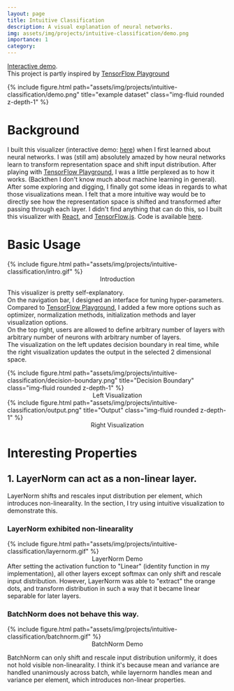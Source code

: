 ```yaml
---
layout: page
title: Intuitive Classification
description: A visual explanation of neural networks.
img: assets/img/projects/intuitive-classification/demo.png
importance: 1
category: 
---
```


[Interactive demo](https://baichuanzhou.github.io/Intuitive-Classification/). \
This project is partly inspired by [TensorFlow Playground](https://playground.tensorflow.org/)

<div class="row">
    <div class="col-12 mt-3 mt-md-0" style="display: flex; justify-content: center;">
        {% include figure.html path="assets/img/projects/intuitive-classification/demo.png" title="example dataset" class="img-fluid rounded z-depth-1" %}
    </div>
</div>

# Background

I built this visualizer (interactive demo: [here](https://baichuanzhou.github.io/Intuitive-Classification/)) when I first learned about neural networks. I was (still am) absolutely amazed by how neural networks learn to transform representation space and shift input distribution. After playing with [TensorFlow Playground](https://playground.tensorflow.org/), I was a little perplexed as to how it works. (Backthen I don't know much about machine learning in general). After some exploring and digging, I finally got some ideas in regards to what those visualizations mean. I felt that a more intuitive way would be to directly see how the representation space is shifted and transformed after passing through each layer. I didn't find anything that can do this, so I built this visualizer with [React](https://react.dev/), and [TensorFlow.js](https://www.tensorflow.org/js). Code is available [here](https://github.com/baichuanzhou/Intuitive-Classification).

# Basic Usage

<div class="row">
    <div class="col-12 mt-3 mt-md-0" style="display: flex; justify-content: center;">
        {% include figure.html path="assets/img/projects/intuitive-classification/intro.gif" %}
    </div>
    <div class="caption" style="display: flex; justify-content: center;">
            Introduction
    </div>
</div>

This visualizer is pretty self-explanatory.\
 On the navigation bar, I designed an interface for tuning hyper-parameters. Compared to  [TensorFlow Playground](https://playground.tensorflow.org/), I added a few more options such as optimizer, normalization methods, initialization methods and layer visualization options.\
 On the top right, users are allowed to define arbitrary number of layers with arbitrary number of neurons with arbitrary number of layers.\
The visualization on the left updates decision boundary in real time, while the right visualization updates the output in the selected 2 dimensional space.

<div class="row">
    <div class="col-md-6 text-center">
        {% include figure.html path="assets/img/projects/intuitive-classification/decision-boundary.png" title="Decision Boundary" class="img-fluid rounded z-depth-1" %}
        <div class="caption" style="display: flex; justify-content: center;">
            Left Visualization
        </div>
    </div>
    <div class="col-md-6 text-center">
        {% include figure.html path="assets/img/projects/intuitive-classification/output.png" title="Output" class="img-fluid rounded z-depth-1" %}
        <div class="caption" style="display: flex; justify-content: center;">
            Right Visualization
        </div>
    </div>
</div>

# Interesting Properties

## 1. LayerNorm can act as a non-linear layer.

LayerNorm shifts and rescales input distribution per element, which introduces non-linearality. In the section, I try using intuitive visualization to demonstrate this.

### LayerNorm exhibited non-linearality

<div class="row">
    <div class="col-12 mt-3 mt-md-0" style="display: flex; justify-content: center;">
        {% include figure.html path="assets/img/projects/intuitive-classification/layernorm.gif" %}
    </div>
    <div class="caption" style="display: flex; justify-content: center;">
        LayerNorm Demo
    </div>
</div>
After setting the activation function to "Linear" (identity function in my implementation), all other layers except softmax can only shift and rescale input distribution. However, LayerNorm was able to "extract" the orange dots, and transform distribution in such a way that it became linear separable for later layers. 

### BatchNorm does not behave this way.

<div class="row">
    <div class="col-12 mt-3 mt-md-0" style="display: flex; justify-content: center;">
        {% include figure.html path="assets/img/projects/intuitive-classification/batchnorm.gif" %}
    </div>
    <div class="caption" style="display: flex; justify-content: center;">
        BatchNorm Demo
    </div>
</div>

BatchNorm can only shift and rescale input distribution uniformly, it does not hold visible non-linearality. I think it's because mean and variance are handled unanimously across batch, while layernorm handles mean and variance per element, which introduces non-linear properties.








